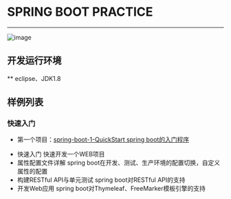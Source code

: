 # SPRING BOOT PRACTICE
-----
![image](https://github.com/timebusker/spring-boot/raw/master/static/spring-boot.png?raw=true)
## 开发运行环境
** eclipse、JDK1.8

## 样例列表
### 快速入门	
- 第一个项目：[spring-boot-1-QuickStart spring boot的入门程序](http://blog.didispace.com/springbootexception/)
 + 快速入门                    快速开发一个WEB项目
 + 属性配置文件详解            spring boot在开发、测试、生产环境的配置切换，自定义属性的配置
 + 构建RESTful API与单元测试   spring boot对RESTful API的支持
 + 开发Web应用                 spring boot对Thymeleaf、FreeMarker模板引擎的支持